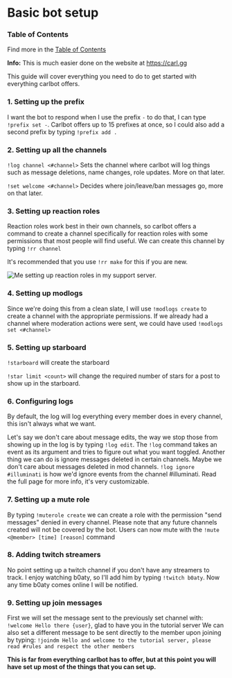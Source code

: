 # Basic bot setup

### Table of Contents

Find more in the [Table of Contents](https://github.com/Discord-Bot-Market/carl-bot/blob/main/TOC.md#table-of-contents)

**Info:** This is much easier done on the website at https://carl.gg

This guide will cover everything you need to do to get started with everything carlbot offers.

### 1. Setting up the prefix

I want the bot to respond when I use the prefix ``-`` to do that, I can type ``!prefix set -``. Carlbot offers up to 15 prefixes at once, so I could also add a second prefix by typing ``!prefix add .``

### 2. Setting up all the channels

``!log channel <#channel>`` Sets the channel where carlbot will log things such as message deletions, name changes, role updates. More on that later.

``!set welcome <#channel>`` Decides where join/leave/ban messages go, more on that later.

### 3. Setting up reaction roles

Reaction roles work best in their own channels, so carlbot offers a command to create a channel specifically for reaction roles with some permissions that most people will find useful. We can create this channel by typing ``!rr channel``

It's recommended that you use ``!rr make`` for this if you are new.

<img src="https://docs.carl.gg/images/reaction_role_setup.png" alt="Me setting up reaction roles in my support server."/>

### 4. Setting up modlogs

Since we're doing this from a clean slate, I will use ``!modlogs create`` to create a channel with the appropriate permissions. If we already had a channel where moderation actions were sent, we could have used ``!modlogs set <#channel>``

### 5. Setting up starboard

``!starboard`` will create the starboard

``!star limit <count>`` will change the required number of stars for a post to show up in the starboard.

### 6. Configuring logs

By default, the log will log everything every member does in every channel, this isn't always what we want.

Let's say we don't care about message edits, the way we stop those from showing up in the log is by typing ``!log edit``. The ``!log`` command takes an event as its argument and tries to figure out what you want toggled. Another thing we can do is ignore messages deleted in certain channels. Maybe we don't care about messages deleted in mod channels. ``!log ignore #illuminati`` is how we'd ignore events from the channel #illuminati. Read the full page for more info, it's very customizable.

### 7. Setting up a mute role

By typing ``!muterole create`` we can create a role with the permission "send messages" denied in every channel. Please note that any future channels created will not be covered by the bot. Users can now mute with the ``!mute <@member> [time] [reason]`` command

### 8. Adding twitch streamers

No point setting up a twitch channel if you don't have any streamers to track. I enjoy watching b0aty, so I'll add him by typing ``!twitch b0aty``. Now any time b0aty comes online I will be notified.

### 9. Setting up join messages

First we will set the message sent to the previously set channel with:
``!welcome Hello there {user}``, glad to have you in the tutorial server
We can also set a different message to be sent directly to the member upon joining by typing:
``!joindm Hello and welcome to the tutorial server, please read #rules and respect the other members``

**This is far from everything carlbot has to offer, but at this point you will have set up most of the things that you can set up.**
